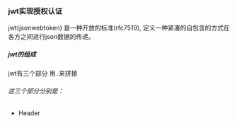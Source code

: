 ### jwt实现授权认证

jwt(jsonwebtoken) 是一种开放的标准(rfc7519), 定义一种紧凑的自包含的方式在各方之间进行json数据的传递。

##### jwt的组成

jwt有三个部分 用`.`来拼接



###### 这三个部分分别是：

- Header

